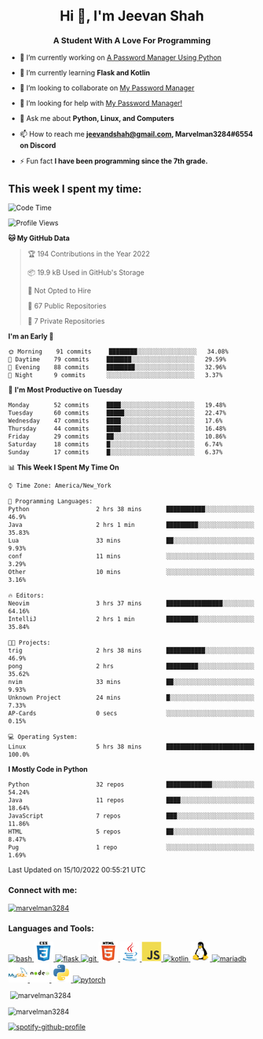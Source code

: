 <h1 align="center">Hi 👋, I'm Jeevan Shah</h1>
<h3 align="center">A Student With A Love For Programming</h3>

- 🔭 I’m currently working on [A Password Manager Using Python](https://github.com/marvelman3284/Python-Password-Manager)

- 🌱 I’m currently learning **Flask and Kotlin**

- 👯 I’m looking to collaborate on [My Password Manager](https://github.com/marvelman3284/Python-Password-Manager)

- 🤝 I’m looking for help with [My Password Manager!](https://github.com/marvelman3284/Python-Password-Manager)

- 💬 Ask me about **Python, Linux, and Computers**

- 📫 How to reach me **jeevandshah@gmail.com, Marvelman3284#6554 on Discord**

- ⚡ Fun fact **I have been programming since the 7th grade.**

## This week I spent my time:

<!--START_SECTION:waka-->
![Code Time](http://img.shields.io/badge/Code%20Time-264%20hrs%2033%20mins-blue)

![Profile Views](http://img.shields.io/badge/Profile%20Views-0-blue)

**🐱 My GitHub Data** 

> 🏆 194 Contributions in the Year 2022
 > 
> 📦 19.9 kB Used in GitHub's Storage 
 > 
> 🚫 Not Opted to Hire
 > 
> 📜 67 Public Repositories 
 > 
> 🔑 7 Private Repositories  
 > 
**I'm an Early 🐤** 

```text
🌞 Morning    91 commits     ████████░░░░░░░░░░░░░░░░░   34.08% 
🌆 Daytime    79 commits     ███████░░░░░░░░░░░░░░░░░░   29.59% 
🌃 Evening    88 commits     ████████░░░░░░░░░░░░░░░░░   32.96% 
🌙 Night      9 commits      ░░░░░░░░░░░░░░░░░░░░░░░░░   3.37%

```
📅 **I'm Most Productive on Tuesday** 

```text
Monday       52 commits     ████░░░░░░░░░░░░░░░░░░░░░   19.48% 
Tuesday      60 commits     █████░░░░░░░░░░░░░░░░░░░░   22.47% 
Wednesday    47 commits     ████░░░░░░░░░░░░░░░░░░░░░   17.6% 
Thursday     44 commits     ████░░░░░░░░░░░░░░░░░░░░░   16.48% 
Friday       29 commits     ██░░░░░░░░░░░░░░░░░░░░░░░   10.86% 
Saturday     18 commits     █░░░░░░░░░░░░░░░░░░░░░░░░   6.74% 
Sunday       17 commits     █░░░░░░░░░░░░░░░░░░░░░░░░   6.37%

```


📊 **This Week I Spent My Time On** 

```text
⌚︎ Time Zone: America/New_York

💬 Programming Languages: 
Python                   2 hrs 38 mins       ███████████░░░░░░░░░░░░░░   46.9% 
Java                     2 hrs 1 min         █████████░░░░░░░░░░░░░░░░   35.83% 
Lua                      33 mins             ██░░░░░░░░░░░░░░░░░░░░░░░   9.93% 
conf                     11 mins             ░░░░░░░░░░░░░░░░░░░░░░░░░   3.29% 
Other                    10 mins             ░░░░░░░░░░░░░░░░░░░░░░░░░   3.16%

🔥 Editors: 
Neovim                   3 hrs 37 mins       ████████████████░░░░░░░░░   64.16% 
IntelliJ                 2 hrs 1 min         █████████░░░░░░░░░░░░░░░░   35.84%

🐱‍💻 Projects: 
trig                     2 hrs 38 mins       ███████████░░░░░░░░░░░░░░   46.9% 
pong                     2 hrs               █████████░░░░░░░░░░░░░░░░   35.62% 
nvim                     33 mins             ██░░░░░░░░░░░░░░░░░░░░░░░   9.93% 
Unknown Project          24 mins             █░░░░░░░░░░░░░░░░░░░░░░░░   7.33% 
AP-Cards                 0 secs              ░░░░░░░░░░░░░░░░░░░░░░░░░   0.15%

💻 Operating System: 
Linux                    5 hrs 38 mins       █████████████████████████   100.0%

```

**I Mostly Code in Python** 

```text
Python                   32 repos            █████████████░░░░░░░░░░░░   54.24% 
Java                     11 repos            ████░░░░░░░░░░░░░░░░░░░░░   18.64% 
JavaScript               7 repos             ███░░░░░░░░░░░░░░░░░░░░░░   11.86% 
HTML                     5 repos             ██░░░░░░░░░░░░░░░░░░░░░░░   8.47% 
Pug                      1 repo              ░░░░░░░░░░░░░░░░░░░░░░░░░   1.69%

```



 Last Updated on 15/10/2022 00:55:21 UTC
<!--END_SECTION:waka-->

<h3 align="left">Connect with me:</h3>
<p align="left">
<a href="https://twitter.com/marvelman3284" target="blank"><img align="center" src="https://cdn.jsdelivr.net/npm/simple-icons@3.0.1/icons/twitter.svg" alt="marvelman3284" height="30" width="40" /></a>
</p>

<h3 align="left">Languages and Tools:</h3>
<p align="left"> <a href="https://www.gnu.org/software/bash/" target="_blank"> <img src="https://www.vectorlogo.zone/logos/gnu_bash/gnu_bash-icon.svg" alt="bash" width="40" height="40"/> </a> <a href="https://www.w3schools.com/css/" target="_blank"> <img src="https://raw.githubusercontent.com/devicons/devicon/master/icons/css3/css3-original-wordmark.svg" alt="css3" width="40" height="40"/> </a> <a href="https://flask.palletsprojects.com/" target="_blank"> <img src="https://www.vectorlogo.zone/logos/pocoo_flask/pocoo_flask-icon.svg" alt="flask" width="40" height="40"/> </a> <a href="https://git-scm.com/" target="_blank"> <img src="https://www.vectorlogo.zone/logos/git-scm/git-scm-icon.svg" alt="git" width="40" height="40"/> </a> <a href="https://www.w3.org/html/" target="_blank"> <img src="https://raw.githubusercontent.com/devicons/devicon/master/icons/html5/html5-original-wordmark.svg" alt="html5" width="40" height="40"/> </a> <a href="https://www.java.com" target="_blank"> <img src="https://raw.githubusercontent.com/devicons/devicon/master/icons/java/java-original.svg" alt="java" width="40" height="40"/> </a> <a href="https://developer.mozilla.org/en-US/docs/Web/JavaScript" target="_blank"> <img src="https://raw.githubusercontent.com/devicons/devicon/master/icons/javascript/javascript-original.svg" alt="javascript" width="40" height="40"/> </a> <a href="https://kotlinlang.org" target="_blank"> <img src="https://www.vectorlogo.zone/logos/kotlinlang/kotlinlang-icon.svg" alt="kotlin" width="40" height="40"/> </a> <a href="https://www.linux.org/" target="_blank"> <img src="https://raw.githubusercontent.com/devicons/devicon/master/icons/linux/linux-original.svg" alt="linux" width="40" height="40"/> </a> <a href="https://mariadb.org/" target="_blank"> <img src="https://www.vectorlogo.zone/logos/mariadb/mariadb-icon.svg" alt="mariadb" width="40" height="40"/> </a> <a href="https://www.mysql.com/" target="_blank"> <img src="https://raw.githubusercontent.com/devicons/devicon/master/icons/mysql/mysql-original-wordmark.svg" alt="mysql" width="40" height="40"/> </a> <a href="https://nodejs.org" target="_blank"> <img src="https://raw.githubusercontent.com/devicons/devicon/master/icons/nodejs/nodejs-original-wordmark.svg" alt="nodejs" width="40" height="40"/> </a> <a href="https://www.python.org" target="_blank"> <img src="https://raw.githubusercontent.com/devicons/devicon/master/icons/python/python-original.svg" alt="python" width="40" height="40"/> </a> <a href="https://pytorch.org/" target="_blank"> <img src="https://www.vectorlogo.zone/logos/pytorch/pytorch-icon.svg" alt="pytorch" width="40" height="40"/> </a> </p>


<p>&nbsp;<img align="center" src="https://github-readme-stats.vercel.app/api?username=marvelman3284&show_icons=true&locale=en&theme=blue-green" alt="marvelman3284" /></p>

<p><img align="center" src="https://github-readme-streak-stats.herokuapp.com/?user=marvelman3284&theme=blue-green" alt="marvelman3284" /></p>


[![spotify-github-profile](https://spotify-github-profile.vercel.app/api/view?uid=lp0lvf5zzesrwq2hdzmfnkjsq&cover_image=true&theme=default)](https://github.com/kittinan/spotify-github-profile)
